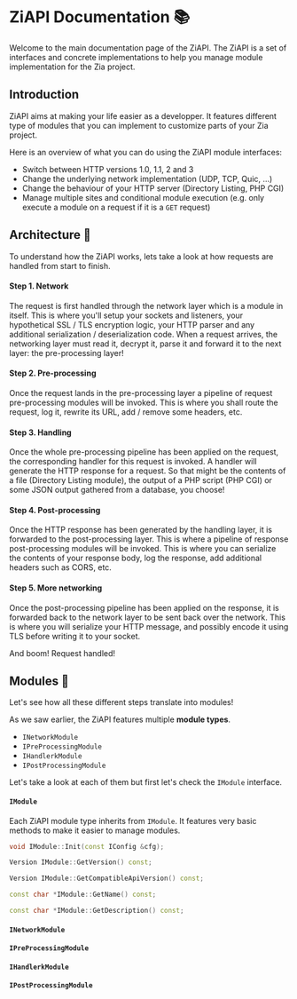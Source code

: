 # ZiAPI Documentation 📚

Welcome to the main documentation page of the ZiAPI. The ZiAPI is a set of interfaces and concrete implementations to help you manage module implementation for the Zia project.

## Introduction

ZiAPI aims at making your life easier as a developper. It features different type of modules that you can implement to customize parts of your Zia project.

Here is an overview of what you can do using the ZiAPI module interfaces:
- Switch between HTTP versions 1.0, 1.1, 2 and 3
- Change the underlying network implementation (UDP, TCP, Quic, ...)
- Change the behaviour of your HTTP server (Directory Listing, PHP CGI)
- Manage multiple sites and conditional module execution (e.g. only execute a module on a request if it is a `GET` request)

## Architecture 🏦

To understand how the ZiAPI works, lets take a look at how requests are handled from start to finish.

#### Step 1. Network

The request is first handled through the network layer which is a module in itself. This is where you'll setup your sockets and listeners, your hypothetical SSL / TLS encryption logic, your HTTP parser and any additional serialization / deserialization code. When a request arrives, the networking layer must read it, decrypt it, parse it and forward it to the next layer: the pre-processing layer!

#### Step 2. Pre-processing

Once the request lands in the pre-processing layer a pipeline of request pre-processing modules will be invoked. This is where you shall route the request, log it, rewrite its URL, add / remove some headers, etc.

#### Step 3. Handling

Once the whole pre-processing pipeline has been applied on the request, the corresponding handler for this request is invoked. A handler will generate the HTTP response for a request. So that might be the contents of a file (Directory Listing module), the output of a PHP script (PHP CGI) or some JSON output gathered from a database, you choose!

#### Step 4. Post-processing

Once the HTTP response has been generated by the handling layer, it is forwarded to the post-processing layer. This is where a pipeline of response post-processing modules will be invoked. This is where you can serialize the contents of your response body, log the response, add additional headers such as CORS, etc.

#### Step 5. More networking

Once the post-processing pipeline has been applied on the response, it is forwarded back to the network layer to be sent back over the network. This is where you will serialize your HTTP message, and possibly encode it using TLS before writing it to your socket.

And boom! Request handled!

## Modules 💾

Let's see how all these different steps translate into modules!

As we saw earlier, the ZiAPI features multiple **module types**.
- `INetworkModule`
- `IPreProcessingModule`
- `IHandlerkModule`
- `IPostProcessingModule`

Let's take a look at each of them but first let's check the `IModule` interface.

#### `IModule`

Each ZiAPI module type inherits from `IModule`. It features very basic methods to make it easier to manage modules.

```c++
void IModule::Init(const IConfig &cfg);

Version IModule::GetVersion() const;

Version IModule::GetCompatibleApiVersion() const;

const char *IModule::GetName() const;

const char *IModule::GetDescription() const;
```

#### `INetworkModule`

#### `IPreProcessingModule`

#### `IHandlerkModule`

#### `IPostProcessingModule`
